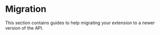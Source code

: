 # Migration

This section contains guides to help migrating your extension to a newer version of the API.

